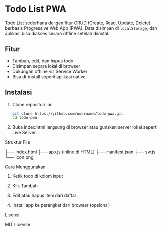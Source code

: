 # Todo List PWA

Todo List sederhana dengan fitur CRUD (Create, Read, Update, Delete) berbasis Progressive Web App (PWA). Data disimpan di `localStorage`, dan aplikasi bisa diakses secara offline setelah diinstal.

## Fitur

- Tambah, edit, dan hapus todo
- Disimpan secara lokal di browser
- Dukungan offline via Service Worker
- Bisa di-install seperti aplikasi native

## Instalasi

1. Clone repositori ini:
   ```bash
   git clone https://github.com/username/todo-pwa.git
   cd todo-pwa

2. Buka index.html langsung di browser atau gunakan server lokal seperti Live Server.

Struktur File

├── index.html
├── app.js (inline di HTML)
├── manifest.json
├── sw.js
└── icon.png

Cara Menggunakan

1. Ketik todo di kolom input


2. Klik Tambah


3. Edit atau hapus item dari daftar


4. Install app ke perangkat dari browser (opsional)



Lisensi

MIT License 

